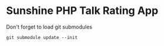 Sunshine PHP Talk Rating App
============================

Don't forget to load git submodules

    git submodule update --init